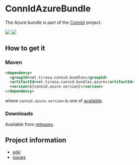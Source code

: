 ConnIdAzureBundle
==============

The Azure bundle is part of the [ConnId](http://connid.tirasa.net) project.

<a href="https://travis-ci.org/Tirasa/ConnIdAzureBundle"><img src="https://api.travis-ci.org/Tirasa/ConnIdAzureBundle.png"/></a>
<a href="#">
  <img src="https://img.shields.io/maven-central/v/net.tirasa.connid.bundles/net.tirasa.connid.bundles.azure.svg"/>
</a>

## How to get it

### Maven

```XML
<dependency>
  <groupId>net.tirasa.connid.bundles</groupId>
  <artifactId>net.tirasa.connid.bundles.azure</artifactId>
  <version>${connid.azure.version}</version>
</dependency>
```

where `connid.azure.version` is one of [available](http://repo1.maven.org/maven2/net/tirasa/connid/bundles/net.tirasa.connid.bundles.azure/).

### Downloads

Available from [releases](https://github.com/Tirasa/ConnIdAzureBundle/releases).

## Project information

 * [wiki](https://connid.atlassian.net/wiki/display/BASE/Azure)
 * [issues](https://connid.atlassian.net/browse/AZURE)
